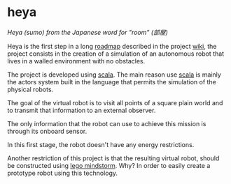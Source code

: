 heya
======

_Heya (sumo) from the Japanese word for "room" (部屋)_

Heya is the first step in a long [roadmap](https://github.com/wasupu/heya/wiki/Roadmap) described in the project [wiki](https://github.com/wasupu/heya/wiki), the project consists in the creation of a simulation of an autonomous robot that lives in a walled environment with no obstacles.

The project is developed using [scala](http://www.scala-lang.org/). The main reason use [scala](http://www.scala-lang.org/) is mainly the actors system built in the language that permits the simulation of the physical robots.

The goal of the virtual robot is to visit all points of a square plain world and to transmit that information to an external observer. 

The only information that the robot can use to achieve this mission is through its onboard sensor.

In this first stage, the robot doesn't have any energy restrictions.

Another restriction of this project is that the resulting virtual robot, should be constructed using [lego mindstorm](http://www.lego.com/en-us/mindstorms/?domainredir=mindstorms.lego.com). Why? In order to easily create a prototype robot using this technology.
